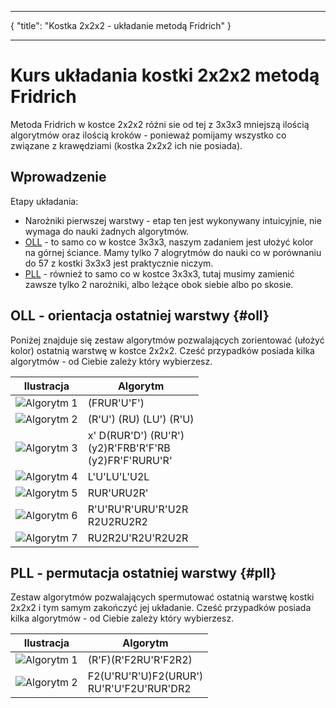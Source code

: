 ***
{
    "title": "Kostka 2x2x2 - układanie metodą Fridrich"
}
***
# Kurs układania kostki 2x2x2 metodą Fridrich

Metoda Fridrich w kostce 2x2x2 różni sie od tej z 3x3x3 mniejszą ilością algorytmów oraz ilością kroków - ponieważ pomijamy wszystko co związane z krawędziami (kostka 2x2x2 ich nie posiada).

## Wprowadzenie

Etapy układania:

 - Narożniki pierwszej warstwy - etap ten jest wykonywany intuicyjnie, nie wymaga do nauki żadnych algorytmów.
 - [OLL](#oll "OLL") - to samo co w kostce 3x3x3, naszym zadaniem jest ułożyć kolor na górnej ściance. Mamy tylko 7 alogrytmów do nauki co w porównaniu do 57 z kostki 3x3x3 jest praktycznie niczym.
 - [PLL](#pll "PLL") - również to samo co w kostce 3x3x3, tutaj musimy zamienić zawsze tylko 2 narożniki, albo leżące obok siebie albo po skosie.


## OLL - orientacja ostatniej warstwy {#oll}

Poniżej znajduje się zestaw algorytmów pozwalających zorientować (ułożyć kolor) ostatnią warstwę w kostce 2x2x2. Cześć przypadków posiada kilka algorytmów - od Ciebie zależy który wybierzesz.

| Ilustracja                                                   | Algorytm                                                         |
| ------------------------------------------------------------ | ---------------------------------------------------------------- |
| ![Algorytm 1](%site.assets%/images/2x2x2/fridrich/oll/1.png) | (FRUR'U'F')                                                      |
| ![Algorytm 2](%site.assets%/images/2x2x2/fridrich/oll/2.png) | (R'U') (RU) (LU') (R'U)                                          |
| ![Algorytm 3](%site.assets%/images/2x2x2/fridrich/oll/3.png) | x' D(RUR'D') (RU'R')<br />(y2)R'FRB'R'F'RB<br />(y2)FR'F'RURU'R' |
| ![Algorytm 4](%site.assets%/images/2x2x2/fridrich/oll/4.png) | L'U'LU'L'U2L                                                     |
| ![Algorytm 5](%site.assets%/images/2x2x2/fridrich/oll/5.png) | RUR'URU2R'                                                       |
| ![Algorytm 6](%site.assets%/images/2x2x2/fridrich/oll/6.png) | R'U'RU'R'URU'R'U2R<br />R2U2RU2R2                                |
| ![Algorytm 7](%site.assets%/images/2x2x2/fridrich/oll/7.png) | RU2R2U'R2U'R2U2R                                                 |

## PLL - permutacja ostatniej warstwy {#pll}

Zestaw algorytmów pozwalających spermutować ostatnią warstwę kostki 2x2x2 i tym samym zakończyć jej układanie. Cześć przypadków posiada kilka algorytmów - od Ciebie zależy który wybierzesz.

| Ilustracja                                                   | Algorytm                                      |
| ------------------------------------------------------------ | --------------------------------------------- |
| ![Algorytm 1](%site.assets%/images/2x2x2/fridrich/pll/1.png) | (R'F)(R'F2RU'R'F2R2)                          |
| ![Algorytm 2](%site.assets%/images/2x2x2/fridrich/pll/2.png) | F2(U'RU'R'U)F2(URUR')<br />RU'R'U'F2U'RUR'DR2 |
